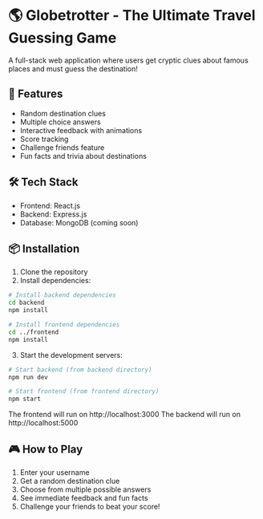 # 🌎 Globetrotter - The Ultimate Travel Guessing Game

A full-stack web application where users get cryptic clues about famous places and must guess the destination!

## 🚀 Features

- Random destination clues
- Multiple choice answers
- Interactive feedback with animations
- Score tracking
- Challenge friends feature
- Fun facts and trivia about destinations

## 🛠️ Tech Stack

- Frontend: React.js
- Backend: Express.js
- Database: MongoDB (coming soon)

## 📦 Installation

1. Clone the repository
2. Install dependencies:

```bash
# Install backend dependencies
cd backend
npm install

# Install frontend dependencies
cd ../frontend
npm install
```

3. Start the development servers:

```bash
# Start backend (from backend directory)
npm run dev

# Start frontend (from frontend directory)
npm start
```

The frontend will run on http://localhost:3000
The backend will run on http://localhost:5000

## 🎮 How to Play

1. Enter your username
2. Get a random destination clue
3. Choose from multiple possible answers
4. See immediate feedback and fun facts
5. Challenge your friends to beat your score!
